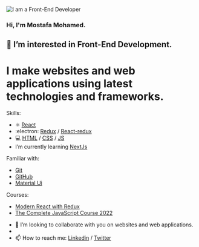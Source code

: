 ![I am a Front-End Developer ](https://res.cloudinary.com/practicaldev/image/fetch/s--rckqv8Sy--/c_imagga_scale,f_auto,fl_progressive,h_420,q_auto,w_1000/https://dev-to-uploads.s3.amazonaws.com/uploads/articles/91yhnh0era2zx9ial7me.png)


### Hi, I'm Mostafa Mohamed. 
## 👀 I’m interested in Front-End Development.

# I make websites and web applications using latest technologies and frameworks.

Skills: 
* ⚛️ [React](https://reactjs.org/)
* :electron: [Redux](https://redux.js.org/) / [React-redux](https://react-redux.js.org/) 
* 💻 [HTML](https://developer.mozilla.org/en-US/docs/Web/HTML) / [CSS](https://developer.mozilla.org/en-US/docs/Web/CSS) / [JS](https://developer.mozilla.org/en-US/docs/Web/CSS)
* I’m currently learning [NextJs](https://nextjs.org/)

Familiar with: 
* [Git](https://git-scm.com/)
* [GitHub](https://github.com/) 
* [Material Ui](https://mui.com/)

Courses: 
* [Modern React with Redux](https://www.udemy.com/course/react-redux/)
* [The Complete JavaScript Course 2022](https://www.udemy.com/course/the-complete-javascript-course/) 


- 💞️ I’m looking to collaborate with you on websites and web applications.
- 
- 📫 How to reach me:
[Linkedin](www.linkedin.com/in/moustafa-mohammed) / [Twitter](https://twitter.com/DeveloperMostaf)



<!---
Moustafa-Mohammed/Moustafa-Mohammed is a ✨ special ✨ repository because its `README.md` (this file) appears on your GitHub profile.
You can click the Preview link to take a look at your changes.
--->
